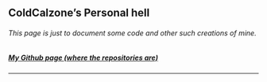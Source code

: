 <section>
<script>
	/* WHY CAN'T THE INTERNET EVER SHOW ME *UP TO DATE* THINGS? */
	var projects = []
	function addToPage(value, index, array) {
		var post = document.createElement("div");
		var name = document.createElement("h3");
		name.innerHTML = value["name"];
		post.appendChild(name);
		var description = document.createElement("p");
		description.innerHTML = value["description"];
		post.appendChild(description);
		var source = document.createElement("h6");
		source.innerHTML = "<a href = \"" + value["source"] + "\">View the source code.</a>"
		post.appendChild(source);
		root.appendChild(post);
		root.appendChild(document.createElement("hr"));
	}
	async function generateSite() {
		await fetch("./projects.json")
	        	.then(response => {
				return response.json();
			}).then(json => projects = json);
		var root = document.getElementById("main_content");
		projects.forEach(addToPage); 
	}
	generateSite();
</script>
        <h1 id="coldcalzones-personal-hell">ColdCalzone’s Personal hell</h1>
	<h6 id="this-page-is-just-to-document-some-code-and-other-such-creations-of-mine">This page is just to document some code and other such creations of mine.</h6>
	<h5 id="my-github-page-where-the-repositories-are"><a href="https://github.com/ColdCalzone">My Github page (where the repositories are)</a></h5>
	<hr>
</section>
